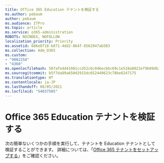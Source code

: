 ```yaml
---
title: Office 365 Education テナントを検証する
ms.author: pebaum
author: pebaum
ms.audience: ITPro
ms.topic: article
ms.service: o365-administration
ROBOTS: NOINDEX, NOFOLLOW
localization_priority: Priority
ms.assetid: 686e8f18-b871-4dd2-864f-8562947ab583
ms.collection: Adm_O365
ms.custom:
- "9002258"
- "4360"
ms.openlocfilehash: 587afe4d41081ccd52c6c046ecbbc69c1e528a8022ef9b09db396d9b34b2e323
ms.sourcegitcommit: b5f7da89a650d2915dc652449623c78be6247175
ms.translationtype: HT
ms.contentlocale: ja-JP
ms.lasthandoff: 08/05/2021
ms.locfileid: "54037505"
---
```

# <a name="verify-office-365-education-tenant"></a>Office 365 Education テナントを検証する

次の簡単ないくつかの手順を実行して、テナントを Education テナントとして検証することができます。 詳細については、「[Office 365 テナントをセットアップする](https://docs.microsoft.com/microsoft-365/education/deploy/create-your-office-365-tenant)」をご確認ください。 
